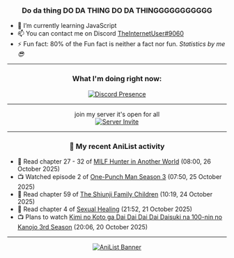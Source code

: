 <div align="center">

### Do da thing DO DA THING DO DA THINGGGGGGGGGGG
</div>

- 🌱 I’m currently learning JavaScript
- 📫 You can contact me on Discord [TheInternetUser#9060](https://discord.com/users/534117072796385300)
- ⚡ Fun fact: 80% of the Fun fact is neither a fact nor fun. _Statistics by me 😎_
<hr>

<div align="center">

### What I'm doing right now:
[![Discord Presence](https://lanyard.cnrad.dev/api/534117072796385300)](https://discord.com/users/534117072796385300)
<hr>

join my server it's open for all <br>
[![Server Invite](https://invidget.switchblade.xyz/bfYgVHxrSs)](https://discord.gg/bfYgVHxrSs)

<hr>
  
### 🌸 My recent AniList activity

</div>

<!-- ANILIST_ACTIVITY:start -->

-   📖 Read chapter 27 - 32 of [MILF Hunter in Another World](https://anilist.co/manga/166581) (08:00, 26 October 2025)
-   📺 Watched episode 2 of [One-Punch Man Season 3](https://anilist.co/anime/153800) (07:50, 25 October 2025)
-   📖 Read chapter 59 of [The Shiunji Family Children](https://anilist.co/manga/144374) (10:19, 24 October 2025)
-   📖 Read chapter 4 of [Sexual Healing](https://anilist.co/manga/147227) (21:52, 21 October 2025)
-   📺 Plans to watch [Kimi no Koto ga Dai Dai Dai Dai Daisuki na 100-nin no Kanojo 3rd Season](https://anilist.co/anime/200637) (20:06, 20 October 2025)

<!-- ANILIST_ACTIVITY:end -->
<hr>

<div align="center">

[![AniList Banner](https://img.anili.st/User/929966)](https://anilist.co/user/TheInternetUser)

<!-- ![Profile views](https://gpvc.arturio.dev/TheInternetUse7) Since 2023-01-09 -->
<br>


</div>
